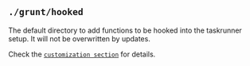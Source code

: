 ## `./grunt/hooked`

The default directory to add functions to be hooked into the taskrunner setup.  It will not be overwritten by updates.

Check the [`customization section`](../Guide/grunt_taskrunner.html#customization) for details.
